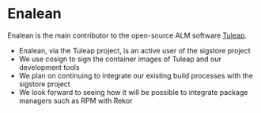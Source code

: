 # Enalean

Enalean is the main contributor to the open-source ALM software [Tuleap](https://www.tuleap.org).

* Enalean, via the Tuleap project, is an active user of the sigstore project
* We use cosign to sign the container images of Tuleap and our development tools
* We plan on continuing to integrate our existing build processes with the sigstore project
* We look forward to seeing how it will be possible to integrate package managers such as RPM with Rekor
